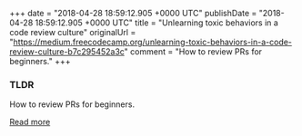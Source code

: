 +++
date = "2018-04-28 18:59:12.905 +0000 UTC"
publishDate = "2018-04-28 18:59:12.905 +0000 UTC"
title = "Unlearning toxic behaviors in a code review culture"
originalUrl = "https://medium.freecodecamp.org/unlearning-toxic-behaviors-in-a-code-review-culture-b7c295452a3c"
comment = "How to review PRs for beginners."
+++

### TLDR

How to review PRs for beginners.

[Read more](https://medium.freecodecamp.org/unlearning-toxic-behaviors-in-a-code-review-culture-b7c295452a3c)
